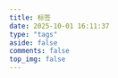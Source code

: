 ```yaml
---
title: 标签
date: 2025-10-01 16:11:37
type: "tags"
aside: false
comments: false
top_img: false
---
```


